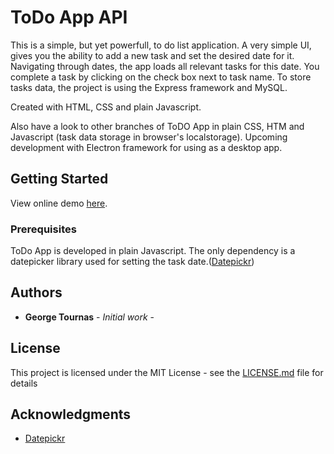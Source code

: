 # ToDo App API

This is a simple, but yet powerfull, to do list application. A very simple UI, gives you the ability to add a new task and set the desired date for it. Navigating through dates, the app loads all relevant tasks for this date.
You complete a task by clicking on the check box next to task name. To store tasks data, the project is using the Express framework and MySQL.

Created with HTML, CSS and plain Javascript.

Also have a look to other branches of ToDO App in plain CSS, HTM and Javascript (task data storage in browser's localstorage).
Upcoming development with Electron framework for using as a desktop app.

## Getting Started

View online demo [here](https://georgetournas.github.io/to-do-list/).

### Prerequisites

ToDo App is developed in plain Javascript. The only dependency is a datepicker library used for setting the task date.([Datepickr](https://github.com/joshsalverda/datepickr))

## Authors

* **George Tournas** - *Initial work* - 

## License

This project is licensed under the MIT License - see the [LICENSE.md](LICENSE.md) file for details

## Acknowledgments

* [Datepickr](https://github.com/joshsalverda/datepickr)

